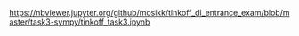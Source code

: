 https://nbviewer.jupyter.org/github/mosikk/tinkoff_dl_entrance_exam/blob/master/task3-sympy/tinkoff_task3.ipynb
